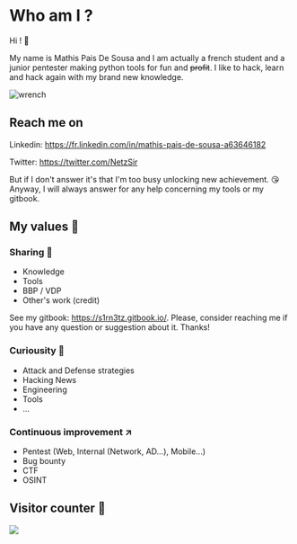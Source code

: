 # Who am I ?

Hi ! :wave: 

My name is Mathis Pais De Sousa and I am actually a french student and a junior pentester making python tools for fun and <strike>profit</strike>.
I like to hack, learn and hack again with my brand new knowledge.

![wrench](https://user-images.githubusercontent.com/40497633/212872388-47e46fa1-5694-4067-8c83-7fff01e027ba.gif)

## Reach me on

Linkedin: https://fr.linkedin.com/in/mathis-pais-de-sousa-a63646182

Twitter: https://twitter.com/NetzSir

But if I don't answer it's that I'm too busy unlocking new achievement. :kissing_heart:
Anyway, I will always answer for any help concerning my tools or my gitbook.


## My values :crown:

### Sharing :speech_balloon:

- Knowledge 
- Tools
- BBP / VDP
- Other's work (credit)

See my gitbook: https://s1rn3tz.gitbook.io/.
Please, consider reaching me if you have any question or suggestion about it. Thanks!

### Curiousity :satellite:

- Attack and Defense strategies
- Hacking News
- Engineering
- Tools
- ...

### Continuous improvement :arrow_upper_right:

- Pentest (Web, Internal (Network, AD...), Mobile...) 
- Bug bounty
- CTF
- OSINT

## Visitor counter :1234:

<img src="https://profile-counter.glitch.me/mathis2001/count.svg">
